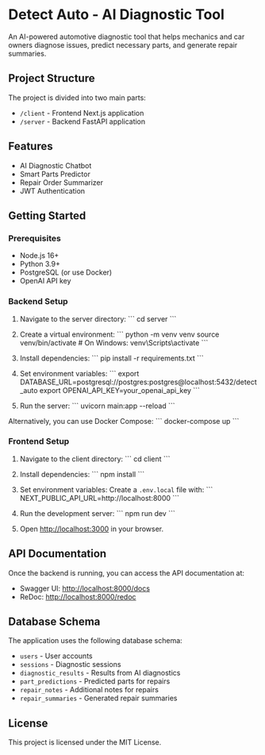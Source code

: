 # Detect Auto - AI Diagnostic Tool

An AI-powered automotive diagnostic tool that helps mechanics and car owners diagnose issues, predict necessary parts, and generate repair summaries.

## Project Structure

The project is divided into two main parts:

- `/client` - Frontend Next.js application
- `/server` - Backend FastAPI application

## Features

- AI Diagnostic Chatbot
- Smart Parts Predictor
- Repair Order Summarizer
- JWT Authentication

## Getting Started

### Prerequisites

- Node.js 16+
- Python 3.9+
- PostgreSQL (or use Docker)
- OpenAI API key

### Backend Setup

1. Navigate to the server directory:
   \`\`\`
   cd server
   \`\`\`

2. Create a virtual environment:
   \`\`\`
   python -m venv venv
   source venv/bin/activate  # On Windows: venv\Scripts\activate
   \`\`\`

3. Install dependencies:
   \`\`\`
   pip install -r requirements.txt
   \`\`\`

4. Set environment variables:
   \`\`\`
   export DATABASE_URL=postgresql://postgres:postgres@localhost:5432/detect_auto
   export OPENAI_API_KEY=your_openai_api_key
   \`\`\`

5. Run the server:
   \`\`\`
   uvicorn main:app --reload
   \`\`\`

Alternatively, you can use Docker Compose:
\`\`\`
docker-compose up
\`\`\`

### Frontend Setup

1. Navigate to the client directory:
   \`\`\`
   cd client
   \`\`\`

2. Install dependencies:
   \`\`\`
   npm install
   \`\`\`

3. Set environment variables:
   Create a `.env.local` file with:
   \`\`\`
   NEXT_PUBLIC_API_URL=http://localhost:8000
   \`\`\`

4. Run the development server:
   \`\`\`
   npm run dev
   \`\`\`

5. Open [http://localhost:3000](http://localhost:3000) in your browser.

## API Documentation

Once the backend is running, you can access the API documentation at:
- Swagger UI: [http://localhost:8000/docs](http://localhost:8000/docs)
- ReDoc: [http://localhost:8000/redoc](http://localhost:8000/redoc)

## Database Schema

The application uses the following database schema:

- `users` - User accounts
- `sessions` - Diagnostic sessions
- `diagnostic_results` - Results from AI diagnostics
- `part_predictions` - Predicted parts for repairs
- `repair_notes` - Additional notes for repairs
- `repair_summaries` - Generated repair summaries

## License

This project is licensed under the MIT License.
